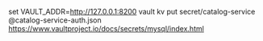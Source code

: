 set VAULT_ADDR=http://127.0.0.1:8200
vault kv put secret/catalog-service @catalog-service-auth.json
https://www.vaultproject.io/docs/secrets/mysql/index.html